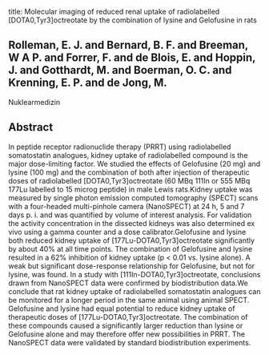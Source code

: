 title: Molecular imaging of reduced renal uptake of radiolabelled [DOTA0,Tyr3]octreotate by the combination of lysine and Gelofusine in rats

## Rolleman, E. J. and Bernard, B. F. and Breeman, W A P. and Forrer, F. and de Blois, E. and Hoppin, J. and Gotthardt, M. and Boerman, O. C. and Krenning, E. P. and de Jong, M.
Nuklearmedizin


## Abstract
In peptide receptor radionuclide therapy (PRRT) using radiolabelled somatostatin analogues, kidney uptake of radiolabelled compound is the major dose-limiting factor. We studied the effects of Gelofusine (20 mg) and lysine (100 mg) and the combination of both after injection of therapeutic doses of radiolabelled [DOTA0,Tyr3]octreotate (60 MBq 111In or 555 MBq 177Lu labelled to 15 microg peptide) in male Lewis rats.Kidney uptake was measured by single photon emission computed tomography (SPECT) scans with a four-headed multi-pinhole camera (NanoSPECT) at 24 h, 5 and 7 days p. i. and was quantified by volume of interest analysis. For validation the activity concentration in the dissected kidneys was also determined ex vivo using a gamma counter and a dose calibrator.Gelofusine and lysine both reduced kidney uptake of [177Lu-DOTA0,Tyr3]octreotate significantly by about 40% at all time points. The combination of Gelofusine and lysine resulted in a 62% inhibition of kidney uptake (p < 0.01 vs. lysine alone). A weak but significant dose-response relationship for Gelofusine, but not for lysine, was found. In a study with [111In-DOTA0,Tyr3]octreotate, conclusions drawn from NanoSPECT data were confirmed by biodistribution data.We conclude that rat kidney uptake of radiolabelled somatostatin analogues can be monitored for a longer period in the same animal using animal SPECT. Gelofusine and lysine had equal potential to reduce kidney uptake of therapeutic doses of [177Lu-DOTA0,Tyr3]octreotate. The combination of these compounds caused a significantly larger reduction than lysine or Gelofusine alone and may therefore offer new possibilities in PRRT. The NanoSPECT data were validated by standard biodistribution experiments.

